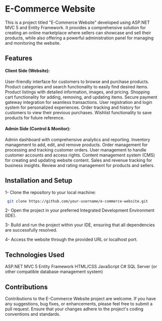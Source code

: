 # E-Commerce Website

This is a project titled "E-Commerce Website" developed using ASP.NET MVC 5 and Entity Framework. It provides a comprehensive solution for creating an online marketplace where sellers can showcase and sell their products, while also offering a powerful administration panel for managing and monitoring the website.

## Features
#### Client Side (Website):

User-friendly interface for customers to browse and purchase products.
Product categories and search functionality to easily find desired items.
Product listings with detailed information, images, and pricing.
Shopping cart functionality for adding, removing, and updating items.
Secure payment gateway integration for seamless transactions.
User registration and login system for personalized experiences.
Order tracking and history for customers to view their previous purchases.
Wishlist functionality to save products for future reference.
#### Admin Side (Control & Monitor):

Admin dashboard with comprehensive analytics and reporting.
Inventory management to add, edit, and remove products.
Order management for processing and tracking customer orders.
User management to handle customer accounts and access rights.
Content management system (CMS) for creating and updating website content.
Sales and revenue tracking for business insights.
Review and rating management for products and sellers.
## Installation and Setup
1- Clone the repository to your local machine:
   ```bash
    git clone https://github.com/your-username/e-commerce-website.git
   ```
2- Open the project in your preferred Integrated Development Environment (IDE).

3- Build and run the project within your IDE, ensuring that all dependencies are successfully resolved.

4- Access the website through the provided URL or localhost port.

## Technologies Used
ASP.NET MVC 5
Entity Framework
HTML/CSS
JavaScript
C#
SQL Server (or other compatible database management system)
## Contributions
Contributions to the E-Commerce Website project are welcome. If you have any suggestions, bug fixes, or enhancements, please feel free to submit a pull request. Ensure that your changes adhere to the project's coding conventions and standards.
